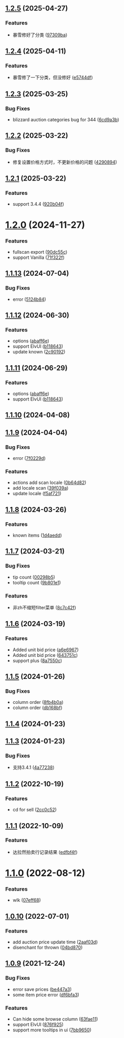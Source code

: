 ## [1.2.5](https://github.com/DengSir/tdAuction/compare/v1.2.4...v1.2.5) (2025-04-27)


### Features

* 暴雪修好了分类 ([97309ba](https://github.com/DengSir/tdAuction/commit/97309ba37637f4f01b15dbdc69266fb7f9d42ead))



## [1.2.4](https://github.com/DengSir/tdAuction/compare/v1.2.3...v1.2.4) (2025-04-11)


### Features

* 暴雪修了一下分类，但没修好 ([e5744df](https://github.com/DengSir/tdAuction/commit/e5744dfd6b59bb39a0c2e2e95210d8d1b6117ebf))



## [1.2.3](https://github.com/DengSir/tdAuction/compare/v1.2.2...v1.2.3) (2025-03-25)


### Bug Fixes

* blizzard auction categories bug for 344 ([6cd9a3b](https://github.com/DengSir/tdAuction/commit/6cd9a3bfc864395ee443c97917a15b180051728e))



## [1.2.2](https://github.com/DengSir/tdAuction/compare/v1.2.1...v1.2.2) (2025-03-22)


### Bug Fixes

* 修复设置价格方式时，不更新价格的问题 ([4290894](https://github.com/DengSir/tdAuction/commit/4290894eed883c87472e8cb15ea5a439c53a7c2c))



## [1.2.1](https://github.com/DengSir/tdAuction/compare/v1.2.0...v1.2.1) (2025-03-22)


### Features

* support 3.4.4 ([920b04f](https://github.com/DengSir/tdAuction/commit/920b04ffe3a3a7f318d12b4205238d6ed1f548a9))



# [1.2.0](https://github.com/DengSir/tdAuction/compare/v1.1.13...v1.2.0) (2024-11-27)


### Features

* fullscan export ([90dc55c](https://github.com/DengSir/tdAuction/commit/90dc55c58b520c7a7ef823705392dce60760a522))
* support Vanilla ([71f322f](https://github.com/DengSir/tdAuction/commit/71f322f6ac5db6c7890168b37ed7e20a0bd38f06))



## [1.1.13](https://github.com/DengSir/tdAuction/compare/v1.1.12...v1.1.13) (2024-07-04)


### Bug Fixes

* error ([5124b84](https://github.com/DengSir/tdAuction/commit/5124b84c45ae56584fa3170fc82e9f07f17fecb2))



## [1.1.12](https://github.com/DengSir/tdAuction/compare/v1.1.10...v1.1.12) (2024-06-30)


### Features

* options ([abaff6e](https://github.com/DengSir/tdAuction/commit/abaff6e070a606cf7a7abe9de8150d1157de6ddd))
* support ElvUI ([b118643](https://github.com/DengSir/tdAuction/commit/b1186435aaa809eed436c2e4274e223b7633ea9d))
* update known ([2c90192](https://github.com/DengSir/tdAuction/commit/2c9019281dfea8b7e4e84f84fb150cc5e77e4132))



## [1.1.11](https://github.com/DengSir/tdAuction/compare/v1.1.10...v1.1.11) (2024-06-29)


### Features

* options ([abaff6e](https://github.com/DengSir/tdAuction/commit/abaff6e070a606cf7a7abe9de8150d1157de6ddd))
* support ElvUI ([b118643](https://github.com/DengSir/tdAuction/commit/b1186435aaa809eed436c2e4274e223b7633ea9d))



## [1.1.10](https://github.com/DengSir/tdAuction/compare/v1.1.9...v1.1.10) (2024-04-08)



## [1.1.9](https://github.com/DengSir/tdAuction/compare/v1.1.8...v1.1.9) (2024-04-04)


### Bug Fixes

* error ([7f0229d](https://github.com/DengSir/tdAuction/commit/7f0229de64f62915201181caa1581ad40bdf8f6f))


### Features

* actions add scan locale ([0b64d82](https://github.com/DengSir/tdAuction/commit/0b64d820f04abcca8875a94ffc37544bfb04c1c2))
* add locale scan ([39f039a](https://github.com/DengSir/tdAuction/commit/39f039ae6ca6ac58640effd1fc47364eaeda9853))
* update locale ([f5af721](https://github.com/DengSir/tdAuction/commit/f5af7215a54b571bf5215372cce2e156821943dc))



## [1.1.8](https://github.com/DengSir/tdAuction/compare/v1.1.7...v1.1.8) (2024-03-26)


### Features

* known items ([1d4aedd](https://github.com/DengSir/tdAuction/commit/1d4aeddd31e24165fb5c1b5383adb88a0b1b691a))



## [1.1.7](https://github.com/DengSir/tdAuction/compare/v1.1.6...v1.1.7) (2024-03-21)


### Bug Fixes

* tip count ([00298b5](https://github.com/DengSir/tdAuction/commit/00298b5d40a3575e41c4f89d6ecfe082be5bd1c4))
* tooltip count ([9b801e1](https://github.com/DengSir/tdAuction/commit/9b801e1c1e6eba4cf89065b905047f6feccca133))


### Features

* 非zh不缩短filter菜单 ([8c7c42f](https://github.com/DengSir/tdAuction/commit/8c7c42f357c9e6fa2e2cc046a8de7549562ef4c4))



## [1.1.6](https://github.com/DengSir/tdAuction/compare/v1.1.5...v1.1.6) (2024-03-19)


### Features

* Added unit bid price ([a6e6967](https://github.com/DengSir/tdAuction/commit/a6e6967a4a2b9a8d8a438f5b4392e5f02cb8196d))
* Added unit bid price ([643751c](https://github.com/DengSir/tdAuction/commit/643751ccd1615ea62e5929a8927b91d9827ba93f))
* support plus ([8a7550c](https://github.com/DengSir/tdAuction/commit/8a7550cb9f0d398053b196e2032132a5ded6762b))



## [1.1.5](https://github.com/DengSir/tdAuction/compare/v1.1.4...v1.1.5) (2024-01-26)


### Bug Fixes

* column order ([8fb4b0a](https://github.com/DengSir/tdAuction/commit/8fb4b0aaee5dc37f9157724647469304952b4809))
* column order ([db168bf](https://github.com/DengSir/tdAuction/commit/db168bf2c0fc9217f0b98a5d819e2b4bb8cd0fae))



## [1.1.4](https://github.com/DengSir/tdAuction/compare/v1.1.3...v1.1.4) (2024-01-23)



## [1.1.3](https://github.com/DengSir/tdAuction/compare/v1.1.2...v1.1.3) (2024-01-23)


### Bug Fixes

* 支持3.4.1 ([4a77238](https://github.com/DengSir/tdAuction/commit/4a77238cfe24ae6c9fee85cb5788a4dacc70bfcf))



## [1.1.2](https://github.com/DengSir/tdAuction/compare/v1.1.1...v1.1.2) (2022-10-19)


### Features

* cd for sell ([2cc0c52](https://github.com/DengSir/tdAuction/commit/2cc0c52521b4683fcd3cfde4755ea2a616771406))



## [1.1.1](https://github.com/DengSir/tdAuction/compare/v1.1.0...v1.1.1) (2022-10-09)


### Features

* 达拉然拍卖行记录结果 ([edfbf4f](https://github.com/DengSir/tdAuction/commit/edfbf4f2cb6cb3a79c0c11ddbf04b98ac8e078eb))



# [1.1.0](https://github.com/DengSir/tdAuction/compare/v1.0.10...v1.1.0) (2022-08-12)


### Features

* wlk ([07eff68](https://github.com/DengSir/tdAuction/commit/07eff6894f39e9d3cac75d847ef48abb37a99707))



## [1.0.10](https://github.com/DengSir/tdAuction/compare/v1.0.9...v1.0.10) (2022-07-01)


### Features

* add auction price update time ([2aaf03d](https://github.com/DengSir/tdAuction/commit/2aaf03d781d8d5983530c65423a03d73aeab0e61))
* disenchant for thrown ([04bd870](https://github.com/DengSir/tdAuction/commit/04bd870c1f0fdad5cf96ec743e54220f4da0c29c))



## [1.0.9](https://github.com/DengSir/tdAuction/compare/v1.0.8...v1.0.9) (2021-12-24)


### Bug Fixes

* error save prices ([be447a3](https://github.com/DengSir/tdAuction/commit/be447a34803d37e385698cebc6589dbb66fdae33))
* some item price error ([df6bfa3](https://github.com/DengSir/tdAuction/commit/df6bfa382f67c4c40003ccd79b19073d534da6d3))


### Features

* Can hide some browse column ([63fae11](https://github.com/DengSir/tdAuction/commit/63fae118a628ad72a7e99851d0499a3f8c3d1dde))
* support ElvUI ([876f925](https://github.com/DengSir/tdAuction/commit/876f92578e73197688e080c81e47cdb39ca79054))
* support more tooltips in ui ([7bb9650](https://github.com/DengSir/tdAuction/commit/7bb9650d67fa0ab9b07d985802c86330657df793))




